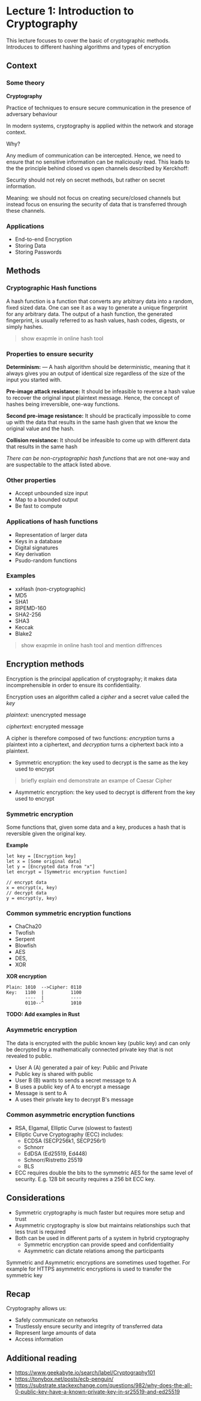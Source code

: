 # Lecture 1: Introduction to Cryptography

This lecture focuses to cover the basic of cryptographic methods. Introduces to different hashing algorithms and types of encryption

## Context

### Some theory

**Cryptography**

Practice of techniques to ensure secure communication in the presence of adversary behaviour

In modern systems, cryptography is applied within the network and storage context.

Why?

Any medium of communication can be intercepted. Hence, we need to ensure that no sensitive information can be maliciously read.
This leads to the the principle behind closed vs open channels described by Kerckhoff:

Security should not rely on secret methods, but rather on secret information.

Meaning: we should not focus on creating secure/closed channels but instead focus on ensuring the security of data that is transferred through these channels.

### Applications

- End-to-end Encryption
- Storing Data
- Storing Passwords

## Methods

### **Cryptographic** Hash functions

A hash function is a function that converts any arbitrary data into a random, fixed sized data. One can see it as a way to generate a unique fingerprint for any arbitrary data. The output of a hash function, the generated fingerprint, is usually referred to as hash values, hash codes, digests, or simply hashes. 

> show exapmle in online hash tool

### Properties to ensure security

**Determinism:** — A hash algorithm should be deterministic, meaning that it always gives you an output of identical size regardless of the size of the input you started with.

**Pre-image attack resistance:** It should be infeasible to reverse a hash value to recover the original input plaintext message. Hence, the concept of hashes being irreversible, one-way functions.

**Second pre-image resistance:** It should be practically impossible to come up with the data that results in the same hash given that we know the original value and the hash.

**Collision resistance:** It should be infeasible to come up with different data that results in the same hash

*There can be non-cryptographic hash functions* that are not one-way and are suspectable to the attack listed above.

### Other properties

- Accept unbounded size input
- Map to a bounded output
- Be fast to compute

### Applications of hash functions

* Representation of larger data
* Keys in a database
* Digital signatures
* Key derivation
* Psudo-random functions

### Examples
* xxHash (non-cryptographic)
* MD5
* SHA1
* RIPEMD-160
* SHA2-256
* SHA3
* Keccak
* Blake2

> show exapmle in online hash tool and mention diffrences 

## Encryption methods

Encryption is the principal application of cryptography; it makes data incomprehensible in order to ensure its confidentiality.

Encryption uses an algorithm called a <em>cipher</em> and a secret value called the <em>key</em>

<em>plaintext:</em> unencrypted message 

<em>ciphertext:</em> encrypted message

A cipher is therefore composed of two functions: <em>encryption</em> turns a plaintext into a ciphertext, and <em>decryption</em> turns a ciphertext back into a plaintext.

- Symmetric encryption: the key used to decrypt is the same as the key used to encrypt

> briefly explain end demonstrate an exampe of Caesar Cipher


- Asymmetric encryption: the key used to decrypt is different from the key used to encrypt

### Symmetric encryption

Some functions that, given some data and a key, produces a hash that is 
reversible given the original key.

**Example**
```
let key = [Encryption key]
let x = [Some original data]
let y = [Encrypted data from "x"]
let encrypt = [Symmetric encryption function]

// encrypt data
x = encrypt(x, key)
// decrypt data
y = encrypt(y, key)
```
### Common symmetric encryption functions
* ChaCha20
* Twofish
* Serpent
* Blowfish
* AES
* DES,
* XOR

**XOR encryption**

```text
Plain: 1010  -->Cipher: 0110
Key:   1100  |          1100
       ----  |          ----
       0110--^          1010
```

**TODO: Add examples in Rust**

### Asymmetric encryption 
The data is encrypted with the public known key (public key) and can only be decrypted by a mathematically connected private key that is not revealed to public.

* User A (A) generated a pair of key: Public and Private
* Public key is shared with public
* User B (B) wants to sends a secret message to A
* B uses a public key of A to encrypt a message
* Message is sent to A
* A uses their private key to decrypt B's message

### Common asymmetric encryption functions

- RSA, Elgamal, Elliptic Curve (slowest to fastest)
- Elliptic Curve Cryptography (ECC) includes:
  - ECDSA (SECP256k1, SECP256r1)
  - Schnorr
  - EdDSA (Ed25519, Ed448)
  - Schnorr/Ristretto 25519
  - BLS
- ECC requires double the bits to the symmetric AES for the same level of security. E.g. 128 bit security requires a 256 bit ECC key.

## Considerations

* Symmetric cryptography is much faster but requires more setup and trust
* Asymmetric cryptography is slow but maintains relationships such that less trust is required
* Both can be used in different parts of a system in hybrid cryptography
  * Symmetric encryption can provide speed and confidentiality
  * Asymmetric can dictate relations among the participants

Symmetric and Asymmetric encryptions are sometimes used together. For example for HTTPS asymmetric encryptions is used to transfer the symmetric key

## Recap

Cryptography allows us:
- Safely communicate on networks
- Trustlessly ensure security and integrity of transferred data
- Represent large amounts of data
- Access information


## Additional reading
- https://www.geekabyte.io/search/label/Cryptography101
- https://tonybox.net/posts/ecb-penguin/
- https://substrate.stackexchange.com/questions/982/why-does-the-all-0-public-key-have-a-known-private-key-in-sr25519-and-ed25519
